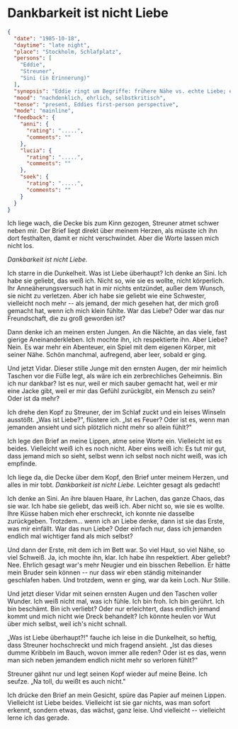 # Dankbarkeit ist nicht Liebe

```json
{
  "date": "1985-10-18",
  "daytime": "late night",
  "place": "Stockholm, Schlafplatz",
  "persons": [
    "Eddie",
    "Streuner",
    "Sini (in Erinnerung)"
  ],
  "synopsis": "Eddie ringt um Begriffe: frühere Nähe vs. echte Liebe; erkennt langsames Wachsen.",
  "mood": "nachdenklich, ehrlich, selbstkritisch",
  "tense": "present, Eddies first-person perspective",
  "mode": "mainline",
  "feedback": {
    "anni": {
      "rating": ".....",
      "comments": ""
    },
    "lucia": {
      "rating": ".....",
      "comments": ""
    },
    "soek": {
      "rating": ".....",
      "comments": ""
    }
  }
}
```

Ich liege wach, die Decke bis zum Kinn gezogen, Streuner atmet schwer neben mir.
Der Brief liegt direkt über meinem Herzen, als müsste ich ihn dort festhalten,
damit er nicht verschwindet. Aber die Worte lassen mich nicht los.

*Dankbarkeit ist nicht Liebe.*

Ich starre in die Dunkelheit. Was ist Liebe überhaupt? Ich denke an Sini. Ich
habe sie geliebt, das weiß ich. Nicht so, wie sie es wollte, nicht körperlich.
Ihr Anneäherungsversuch hat in mir nichts entzündet, außer dem Wunsch, sie nicht
zu verletzen. Aber ich habe sie geliebt wie eine Schwester, vielleicht noch mehr
-- als jemand, der mich gesehen hat, der mich groß gemacht hat, wenn ich mich
klein fühlte. War das Liebe? Oder war das nur Freundschaft, die zu groß geworden
ist?

Dann denke ich an meinen ersten Jungen. An die Nächte, an das viele, fast
gierige Aneinanderkleben. Ich mochte ihn, ich respektierte ihn. Aber Liebe?
Nein. Es war mehr ein Abenteuer, ein Spiel mit dem eigenen Körper, mit seiner
Nähe. Schön manchmal, aufregend, aber leer, sobald er ging.

Und jetzt Vidar. Dieser stille Junge mit den ernsten Augen, der mir heimlich
Taschen vor die Füße legt, als wäre ich ein zerbrechliches Geheimnis. Bin ich
nur dankbar? Ist es nur, weil er mich sauber gemacht hat, weil er mir eine Jacke
gibt, weil er mir das Gefühl zurückgibt, ein Mensch zu sein? Oder ist da mehr?

Ich drehe den Kopf zu Streuner, der im Schlaf zuckt und ein leises Winseln
ausstößt. „Was ist Liebe?", flüstere ich. „Ist es Feuer? Oder ist es, wenn man
jemanden ansieht und sich plötzlich nicht mehr so allein fühlt?"

Ich lege den Brief an meine Lippen, atme seine Worte ein. Vielleicht ist es
beides. Vielleicht weiß ich es noch nicht. Aber eins weiß ich: Es tut mir gut,
dass jemand mich so sieht, selbst wenn ich selbst noch nicht weiß, was ich
empfinde.

Ich liege da, die Decke über dem Kopf, den Brief unter meinem Herzen, und alles
in mir tobt. *Dankbarkeit ist nicht Liebe.* Leichter gesagt als gedacht!

Ich denke an Sini. An ihre blauen Haare, ihr Lachen, das ganze Chaos, das sie
war. Ich habe sie geliebt, das weiß ich. Aber nicht so, wie sie es wollte. Ihre
Küsse haben mich eher erschreckt, ich konnte nie dasselbe zurückgeben. Trotzdem…
wenn ich an Liebe denke, dann ist sie das Erste, was mir einfällt. War das nun
Liebe? Oder einfach nur, dass ich jemanden endlich mal wichtiger fand als mich
selbst?

Und dann der Erste, mit dem ich im Bett war. So viel Haut, so viel Nähe, so viel
Schweiß. Ja, ich mochte ihn, klar. Ich habe ihn respektiert. Aber geliebt? Nee.
Ehrlich gesagt war's mehr Neugier und ein bisschen Rebellion. Er hätte mein
Bruder sein können -- nur dass wir eben ständig miteinander geschlafen haben.
Und trotzdem, wenn er ging, war da kein Loch. Nur Stille.

Und jetzt dieser Vidar mit seinen ernsten Augen und den Taschen voller Wunder.
Ich weiß nicht mal, was ich fühle. Ich bin froh. Ich bin gerührt. Ich bin
beschämt. Bin ich verliebt? Oder nur erleichtert, dass endlich jemand kommt und
mich nicht wie Dreck behandelt? Ich könnte heulen vor Wut über mich selbst, weil
ich's nicht schnall.

„Was ist Liebe überhaupt?!" fauche ich leise in die Dunkelheit, so heftig, dass
Streuner hochschreckt und mich fragend ansieht. „Ist das dieses dumme Kribbeln
im Bauch, wovon immer alle reden? Oder ist es das, wenn man sich neben jemandem
endlich nicht mehr so verloren fühlt?"

Streuner gähnt nur und legt seinen Kopf wieder auf meine Beine. Ich seufze. „Na
toll, du weißt es auch nicht."

Ich drücke den Brief an mein Gesicht, spüre das Papier auf meinen Lippen.
Vielleicht ist Liebe beides. Vielleicht ist sie gar nichts, was man sofort
erkennt, sondern etwas, das wächst, ganz leise. Und vielleicht -- vielleicht
lerne ich das gerade.
